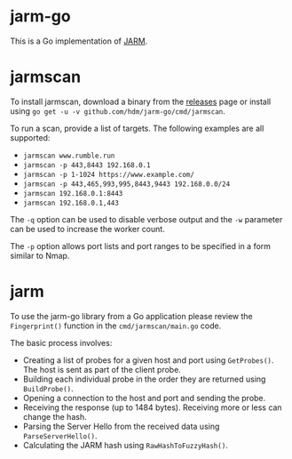 # jarm-go

This is a Go implementation of [JARM](https://github.com/salesforce/jarm).

# jarmscan

To install jarmscan, download a binary from the [releases](https://github.com/hdm/jarm-go/releases) page or install using `go get -u -v github.com/hdm/jarm-go/cmd/jarmscan`.

To run a scan, provide a list of targets. The following examples are all supported:

* `jarmscan www.rumble.run`
* `jarmscan -p 443,8443 192.168.0.1`
* `jarmscan -p 1-1024 https://www.example.com/`
* `jarmscan -p 443,465,993,995,8443,9443 192.168.0.0/24`
* `jarmscan 192.168.0.1:8443`
* `jarmscan 192.168.0.1,443`

The `-q` option can be used to disable verbose output and the `-w` parameter can be used to increase the worker count.

The `-p` option allows port lists and port ranges to be specified in a form similar to Nmap.

# jarm

To use the jarm-go library from a Go application please review the `Fingerprint()` function in the `cmd/jarmscan/main.go` code.

The basic process involves:

* Creating a list of probes for a given host and port using `GetProbes()`. The host is sent as part of the client probe.
* Building each individual probe in the order they are returned using `BuildProbe()`.
* Opening a connection to the host and port and sending the probe. 
* Receiving the response (up to 1484 bytes). Receiving more or less can change the hash.
* Parsing the Server Hello from the received data using `ParseServerHello()`.
* Calculating the JARM hash using `RawHashToFuzzyHash()`.